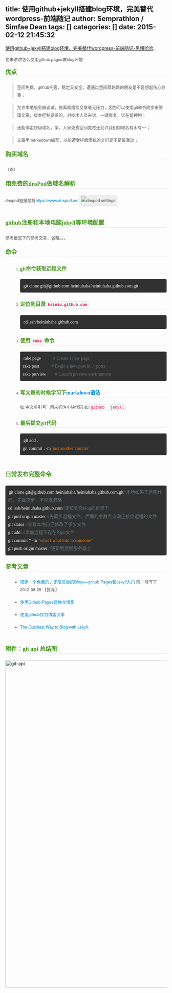 title: 使用github+jekyll搭建blog环境，完美替代wordpress-前端随记
author: Semprathlon / Simfae Dean
tags: []
categories: []
date: 2015-02-12 21:45:32
---
<a href="http://www.heiniuhaha.com/lessons/2012/08/09/use-jekyll-build-blog/">使用github+jekyll搭建blog环境，完美替代wordpress-前端随记-黑妞哈哈</a>.
<p style="margin-top: 0.8em; margin-bottom: 0.8em; font-family: 'Helvetica Neue', Helvetica, Arial, sans-serif; font-size: 13px; line-height: 24px; color: #555555;">也来讲讲怎么使用github pages做blog环境</p>

<h2 id="id33" style="margin-top: 0px; margin-bottom: 20px; color: #489620; text-rendering: optimizelegibility; font-size: 18px; line-height: normal; padding: 3px 0px; font-family: 'Times New Roman', Times, serif; border-bottom-width: 1px; border-bottom-style: solid; border-bottom-color: #e8e8e8;">优点</h2>
<blockquote style="padding: 0px 0px 0px 0.8em; margin-bottom: 1em; border-left-width: 4px; border-left-style: solid; border-left-color: #e5e5e5; color: #555555; line-height: 1.8em; font-family: verdana, 'Microsoft Yahei', 'Microsoft Jhenghei', STHeiti, PMingLiU, Simsun; font-size: 13px; font-style: normal;">
<p style="margin-bottom: 15px; font-family: 'Helvetica Neue', Helvetica, Arial, sans-serif; line-height: 24px;">空间免费，github托管，稳定又安全，遭遇过空间商跑路的朋友是不是想起伤心往事；</p>
</blockquote>
<blockquote style="padding: 0px 0px 0px 0.8em; margin-bottom: 1em; border-left-width: 4px; border-left-style: solid; border-left-color: #e5e5e5; color: #555555; line-height: 1.8em; font-family: verdana, 'Microsoft Yahei', 'Microsoft Jhenghei', STHeiti, PMingLiU, Simsun; font-size: 13px; font-style: normal;">
<p style="margin-bottom: 15px; font-family: 'Helvetica Neue', Helvetica, Arial, sans-serif; line-height: 24px;">允许本地服务器调试，脱离网络写文章毫无压力，因为可以使用git命令同步来管理文章，版本控制妥妥的，对技术人员来说，一键恢复，实在是神物；</p>
</blockquote>
<blockquote style="padding: 0px 0px 0px 0.8em; margin-bottom: 1em; border-left-width: 4px; border-left-style: solid; border-left-color: #e5e5e5; color: #555555; line-height: 1.8em; font-family: verdana, 'Microsoft Yahei', 'Microsoft Jhenghei', STHeiti, PMingLiU, Simsun; font-size: 13px; font-style: normal;">
<p style="margin-bottom: 15px; font-family: 'Helvetica Neue', Helvetica, Arial, sans-serif; line-height: 24px;">还能绑定顶级域名，亲，人家免费空间竟然还允许我们绑域名有木有~~；</p>
</blockquote>
<blockquote style="padding: 0px 0px 0px 0.8em; margin-bottom: 1em; border-left-width: 4px; border-left-style: solid; border-left-color: #e5e5e5; color: #555555; line-height: 1.8em; font-family: verdana, 'Microsoft Yahei', 'Microsoft Jhenghei', STHeiti, PMingLiU, Simsun; font-size: 13px; font-style: normal;">
<p style="margin-bottom: 15px; font-family: 'Helvetica Neue', Helvetica, Arial, sans-serif; line-height: 24px;">文章用markedown编写，以前遭受排版困扰的亲们是不是很激动；</p>
</blockquote>
<h2 id="id34" style="margin-top: 0px; margin-bottom: 20px; color: #489620; text-rendering: optimizelegibility; font-size: 18px; line-height: normal; padding: 3px 0px; font-family: 'Times New Roman', Times, serif; border-bottom-width: 1px; border-bottom-style: solid; border-bottom-color: #e8e8e8;">购买域名</h2>
<p style="margin-bottom: 15px; font-family: 'Helvetica Neue', Helvetica, Arial, sans-serif; font-size: 13px; line-height: 24px; color: #555555;">（略）</p>

<h2 id="dnspod" style="margin-top: 0px; margin-bottom: 20px; color: #489620; text-rendering: optimizelegibility; font-size: 18px; line-height: normal; padding: 3px 0px; font-family: 'Times New Roman', Times, serif; border-bottom-width: 1px; border-bottom-style: solid; border-bottom-color: #e8e8e8;">用免费的dnsPod做域名解析</h2>
<p style="margin-bottom: 15px; font-family: 'Helvetica Neue', Helvetica, Arial, sans-serif; font-size: 13px; line-height: 24px; color: #555555;">dnspod链接地址<a style="color: #0088cc; text-decoration: none;" href="https://www.dnspod.cn/" target="_blank">https://www.dnspod.cn/</a> <img style="height: auto; border: 1px solid #dddddd; padding: 4px; margin-bottom: 20px; background-color: #eeeeee;" src="http://www.heiniuhaha.com/assets/themes/twitter/pic/dnspod-setting.png" alt="dnspod settings" /></p>

<h2 id="githubjekyll" style="margin-top: 0px; margin-bottom: 20px; color: #489620; text-rendering: optimizelegibility; font-size: 18px; line-height: normal; padding: 3px 0px; font-family: 'Times New Roman', Times, serif; border-bottom-width: 1px; border-bottom-style: solid; border-bottom-color: #e8e8e8;">github注册和本地电脑jekyll等环境配置</h2>
<p style="margin-bottom: 15px; font-family: 'Helvetica Neue', Helvetica, Arial, sans-serif; font-size: 13px; line-height: 24px; color: #555555;">参考最底下的参考文章，省略。。。</p>

<h2 id="id35" style="margin-top: 0px; margin-bottom: 20px; color: #489620; text-rendering: optimizelegibility; font-size: 18px; line-height: normal; padding: 3px 0px; font-family: 'Times New Roman', Times, serif; border-bottom-width: 1px; border-bottom-style: solid; border-bottom-color: #e8e8e8;">命令</h2>
<ol style="padding-bottom: 15px; margin-top: 0.8em; margin-bottom: 9px; margin-left: 24px; color: #555555; font-family: verdana, 'Microsoft Yahei', 'Microsoft Jhenghei', STHeiti, PMingLiU, Simsun; font-size: 13px; line-height: 18px;">
	<li style="line-height: 1.8; margin-top: 0.5em; margin-bottom: 0.5em; margin-left: 0px; list-style-type: decimal;">
<h3 id="git" style="margin-top: 1.5em; margin-bottom: 18px; color: #489620; text-rendering: optimizelegibility; line-height: 26px; font-size: 16px; padding: 0px; font-family: 'Times New Roman', Times, serif; border-bottom-width: 1px; border-bottom-style: solid; border-bottom-color: #e8e8e8;">git命令获取远程文件</h3>
<pre class="prettyprint" style="padding: 8.5px; font-family: Menlo, Monaco, 'Courier New', monospace; font-size: 12px; color: #333333; border-radius: 4px; margin-top: 0px; margin-bottom: 18px; line-height: 18px; border-width: 0px; border-color: #888888; white-space: pre-wrap; word-break: break-all; word-wrap: break-word; background: #303030;"><code style="padding: 0px; font-family: monaco; font-size: 14px; color: inherit; border-radius: 3px; border: 0px; margin: 0px 2px; line-height: 1.8; background-color: transparent;"><span class="pln" style="color: #f1f2f3;">git clone git@github</span><span class="pun" style="color: #f1f2f3;">.</span><span class="pln" style="color: #f1f2f3;">com</span><span class="pun" style="color: #f1f2f3;">:</span><span class="pln" style="color: #f1f2f3;">heiniuhaha</span><span class="pun" style="color: #f1f2f3;">/</span><span class="pln" style="color: #f1f2f3;">heiniuhaha</span><span class="pun" style="color: #f1f2f3;">.</span><span class="pln" style="color: #f1f2f3;">github</span><span class="pun" style="color: #f1f2f3;">.</span><span class="pln" style="color: #f1f2f3;">com</span><span class="pun" style="color: #f1f2f3;">.</span><span class="pln" style="color: #f1f2f3;">git</span></code></pre>
</li>
	<li style="line-height: 1.8; margin-top: 0.5em; margin-bottom: 0.5em; margin-left: 0px; list-style-type: decimal;">
<h3 id="id36" style="margin-top: 1.5em; margin-bottom: 18px; color: #489620; text-rendering: optimizelegibility; line-height: 26px; font-size: 16px; padding: 0px; font-family: 'Times New Roman', Times, serif; border-bottom-width: 1px; border-bottom-style: solid; border-bottom-color: #e8e8e8;">定位到目录<code style="padding: 3px 4px; font-family: Menlo, Monaco, 'Courier New', monospace; font-size: 12px; color: #dd1144; border-radius: 3px; border: 1px solid #e1e1e8; margin: 0px 2px; background-color: #f7f7f9;">heiniu.github.com</code></h3>
<pre class="prettyprint" style="padding: 8.5px; font-family: Menlo, Monaco, 'Courier New', monospace; font-size: 12px; color: #333333; border-radius: 4px; margin-top: 0px; margin-bottom: 18px; line-height: 18px; border-width: 0px; border-color: #888888; white-space: pre-wrap; word-break: break-all; word-wrap: break-word; background: #303030;"><code style="padding: 0px; font-family: monaco; font-size: 14px; color: inherit; border-radius: 3px; border: 0px; margin: 0px 2px; line-height: 1.8; background-color: transparent;"><span class="pln" style="color: #f1f2f3;">cd </span><span class="pun" style="color: #f1f2f3;">.</span><span class="pln" style="color: #f1f2f3;">ssh</span><span class="pun" style="color: #f1f2f3;">/</span><span class="pln" style="color: #f1f2f3;">heiniuhaha</span><span class="pun" style="color: #f1f2f3;">.</span><span class="pln" style="color: #f1f2f3;">github</span><span class="pun" style="color: #f1f2f3;">.</span><span class="pln" style="color: #f1f2f3;">com</span></code></pre>
</li>
	<li style="line-height: 1.8; margin-top: 0.5em; margin-bottom: 0.5em; margin-left: 0px; list-style-type: decimal;">
<h3 id="id37" style="margin-top: 1.5em; margin-bottom: 18px; color: #489620; text-rendering: optimizelegibility; line-height: 26px; font-size: 16px; padding: 0px; font-family: 'Times New Roman', Times, serif; border-bottom-width: 1px; border-bottom-style: solid; border-bottom-color: #e8e8e8;">使用<code style="padding: 3px 4px; font-family: Menlo, Monaco, 'Courier New', monospace; font-size: 12px; color: #dd1144; border-radius: 3px; border: 1px solid #e1e1e8; margin: 0px 2px; background-color: #f7f7f9;">rake</code>命令</h3>
<pre class="prettyprint" style="padding: 8.5px; font-family: Menlo, Monaco, 'Courier New', monospace; font-size: 12px; color: #333333; border-radius: 4px; margin-top: 0px; margin-bottom: 18px; line-height: 18px; border-width: 0px; border-color: #888888; white-space: pre-wrap; word-break: break-all; word-wrap: break-word; background: #303030;"><code style="padding: 0px; font-family: monaco; font-size: 14px; color: inherit; border-radius: 3px; border: 0px; margin: 0px 2px; line-height: 1.8; background-color: transparent;"><span class="pln" style="color: #f1f2f3;">rake page           </span><span class="com" style="color: #66747b;"># Create a new page.</span><span class="pln" style="color: #f1f2f3;">
rake post           </span><span class="com" style="color: #66747b;"># Begin a new post in ./_posts</span><span class="pln" style="color: #f1f2f3;">
rake preview        </span><span class="com" style="color: #66747b;"># Launch preview environment</span></code></pre>
</li>
	<li style="line-height: 1.8; margin-top: 0.5em; margin-bottom: 0.5em; margin-left: 0px; list-style-type: decimal;">
<h3 id="markdown" style="margin-top: 1.5em; margin-bottom: 18px; color: #489620; text-rendering: optimizelegibility; line-height: 26px; font-size: 16px; padding: 0px; font-family: 'Times New Roman', Times, serif; border-bottom-width: 1px; border-bottom-style: solid; border-bottom-color: #e8e8e8;">写文章的时候学习下<a style="color: #0088cc; text-decoration: none;" href="https://github.com/othree/markdown-syntax-zhtw/blob/master/basics.md" target="_blank">markdown语法</a></h3>
<p style="margin-bottom: 15px; font-family: 'Helvetica Neue', Helvetica, Arial, sans-serif; line-height: 24px;">如:中文单引号 ` 用来标注小块代码,如<code style="padding: 3px 4px; font-family: Menlo, Monaco, 'Courier New', monospace; font-size: 12px; color: #dd1144; border-radius: 3px; border: 1px solid #e1e1e8; margin: 0px 2px; white-space: nowrap; background-color: #f7f7f9;">github</code> <code style="padding: 3px 4px; font-family: Menlo, Monaco, 'Courier New', monospace; font-size: 12px; color: #dd1144; border-radius: 3px; border: 1px solid #e1e1e8; margin: 0px 2px; white-space: nowrap; background-color: #f7f7f9;">jekyll</code></p>
</li>
	<li style="line-height: 1.8; margin-top: 0.5em; margin-bottom: 0.5em; margin-left: 0px; list-style-type: decimal;">
<h3 id="git" style="margin-top: 1.5em; margin-bottom: 18px; color: #489620; text-rendering: optimizelegibility; line-height: 26px; font-size: 16px; padding: 0px; font-family: 'Times New Roman', Times, serif; border-bottom-width: 1px; border-bottom-style: solid; border-bottom-color: #e8e8e8;">最后提交git代码</h3>
<pre class="prettyprint" style="padding: 8.5px; font-family: Menlo, Monaco, 'Courier New', monospace; font-size: 12px; color: #333333; border-radius: 4px; margin-top: 0px; margin-bottom: 18px; line-height: 18px; border-width: 0px; border-color: #888888; white-space: pre-wrap; word-break: break-all; word-wrap: break-word; background: #303030;"><code style="padding: 0px; font-family: monaco; font-size: 14px; color: inherit; border-radius: 3px; border: 0px; margin: 0px 2px; line-height: 1.8; background-color: transparent;"><span class="pln" style="color: #f1f2f3;">git add </span><span class="pun" style="color: #f1f2f3;">.</span><span class="pln" style="color: #f1f2f3;">
git commit </span><span class="pun" style="color: #f1f2f3;">.</span> <span class="pun" style="color: #f1f2f3;">-</span><span class="pln" style="color: #f1f2f3;">m </span><span class="str" style="color: #ec7600;">'just another commit'</span></code></pre>
</li>
</ol>
<h2 id="id38" style="margin-top: 0px; margin-bottom: 20px; color: #489620; text-rendering: optimizelegibility; font-size: 18px; line-height: normal; padding: 3px 0px; font-family: 'Times New Roman', Times, serif; border-bottom-width: 1px; border-bottom-style: solid; border-bottom-color: #e8e8e8;">日常发布完整命令</h2>
<pre class="prettyprint" style="padding: 8.5px; font-family: Menlo, Monaco, 'Courier New', monospace; font-size: 12px; color: #333333; border-radius: 4px; margin-top: 0px; margin-bottom: 18px; line-height: 18px; border-width: 0px; border-color: #888888; white-space: pre-wrap; word-break: break-all; word-wrap: break-word; background: #303030;"><code style="padding: 0px; font-family: monaco; font-size: 14px; color: inherit; border-radius: 3px; border: 0px; margin: 0px 2px; line-height: 1.8; background-color: transparent;"><span class="pln" style="color: #f1f2f3;">git clone git@github</span><span class="pun" style="color: #f1f2f3;">.</span><span class="pln" style="color: #f1f2f3;">com</span><span class="pun" style="color: #f1f2f3;">:</span><span class="pln" style="color: #f1f2f3;">heiniuhaha</span><span class="pun" style="color: #f1f2f3;">/</span><span class="pln" style="color: #f1f2f3;">heiniuhaha</span><span class="pun" style="color: #f1f2f3;">.</span><span class="pln" style="color: #f1f2f3;">github</span><span class="pun" style="color: #f1f2f3;">.</span><span class="pln" style="color: #f1f2f3;">com</span><span class="pun" style="color: #f1f2f3;">.</span><span class="pln" style="color: #f1f2f3;">git</span><span class="com" style="color: #66747b;">//本地如果无远程代码，先做这步，不然就忽略</span><span class="pln" style="color: #f1f2f3;">
cd </span><span class="pun" style="color: #f1f2f3;">.</span><span class="pln" style="color: #f1f2f3;">ssh</span><span class="pun" style="color: #f1f2f3;">/</span><span class="pln" style="color: #f1f2f3;">heiniuhaha</span><span class="pun" style="color: #f1f2f3;">.</span><span class="pln" style="color: #f1f2f3;">github</span><span class="pun" style="color: #f1f2f3;">.</span><span class="pln" style="color: #f1f2f3;">com</span><span class="com" style="color: #66747b;">//定位到你blog的目录下</span><span class="pln" style="color: #f1f2f3;">
git pull origin master </span><span class="com" style="color: #66747b;">//先同步远程文件，后面的参数会自动连接你远程的文件</span><span class="pln" style="color: #f1f2f3;">
git status </span><span class="com" style="color: #66747b;">//查看本地自己修改了多少文件</span><span class="pln" style="color: #f1f2f3;">
git add </span><span class="pun" style="color: #f1f2f3;">.</span><span class="com" style="color: #66747b;">//添加远程不存在的git文件</span><span class="pln" style="color: #f1f2f3;">
git commit </span><span class="pun" style="color: #f1f2f3;">*</span> <span class="pun" style="color: #f1f2f3;">-</span><span class="pln" style="color: #f1f2f3;">m </span><span class="str" style="color: #ec7600;">"what I want told to someone"</span><span class="pln" style="color: #f1f2f3;">
git push origin master </span><span class="com" style="color: #66747b;">//更新到远程服务器上</span></code></pre>
<h2 id="id39" style="margin-top: 0px; margin-bottom: 20px; color: #489620; text-rendering: optimizelegibility; font-size: 18px; line-height: normal; padding: 3px 0px; font-family: 'Times New Roman', Times, serif; border-bottom-width: 1px; border-bottom-style: solid; border-bottom-color: #e8e8e8;">参考文章</h2>
<ul style="padding-bottom: 15px; margin-top: 0.8em; margin-bottom: 9px; margin-left: 24px; color: #555555; font-family: verdana, 'Microsoft Yahei', 'Microsoft Jhenghei', STHeiti, PMingLiU, Simsun; font-size: 13px; line-height: 18px;">
	<li style="line-height: 1.8; margin-top: 0.5em; margin-bottom: 0.5em; margin-left: 0px; list-style-type: square;">
<p style="margin-bottom: 15px; font-family: 'Helvetica Neue', Helvetica, Arial, sans-serif; line-height: 24px;"><a style="color: #0088cc; text-decoration: none;" href="http://www.ruanyifeng.com/blog/2012/08/blogging_with_jekyll.html" target="_blank">搭建一个免费的，无限流量的Blog—-github Pages和Jekyll入门</a> 阮一峰写于2012-08-25 【推荐】</p>
</li>
	<li style="line-height: 1.8; margin-top: 0.5em; margin-bottom: 0.5em; margin-left: 0px; list-style-type: square;">
<p style="margin-bottom: 15px; font-family: 'Helvetica Neue', Helvetica, Arial, sans-serif; line-height: 24px;"><a style="color: #0088cc; text-decoration: none;" href="http://beiyuu.com/github-pages/" target="_blank">使用Github Pages建独立博客</a></p>
</li>
	<li style="line-height: 1.8; margin-top: 0.5em; margin-bottom: 0.5em; margin-left: 0px; list-style-type: square;">
<p style="margin-bottom: 15px; font-family: 'Helvetica Neue', Helvetica, Arial, sans-serif; line-height: 24px;"><a style="color: #0088cc; text-decoration: none;" href="http://blog.leezhong.com/tech/2010/08/25/make-github-as-blog-engine.html" target="_blank">使用github作为博客引擎</a></p>
</li>
	<li style="line-height: 1.8; margin-top: 0.5em; margin-bottom: 0.5em; margin-left: 0px; list-style-type: square;">
<p style="margin-bottom: 15px; font-family: 'Helvetica Neue', Helvetica, Arial, sans-serif; line-height: 24px;"><a style="color: #0088cc; text-decoration: none;" href="http://jekyllbootstrap.com/" target="_blank">The Quickest Way to Blog with Jekyll.</a></p>
</li>
</ul>
<h2 id="git_api_" style="margin-top: 0px; margin-bottom: 20px; color: #489620; text-rendering: optimizelegibility; font-size: 18px; line-height: normal; padding: 3px 0px; font-family: 'Times New Roman', Times, serif; border-bottom-width: 1px; border-bottom-style: solid; border-bottom-color: #e8e8e8;">附件：git api 总结图</h2>
<a href="http://www.heiniuhaha.com/assets/themes/twitter/pic/git-api.png"><img class="alignnone size-large wp-image-65" src="http://semprathlon.net/blog/blog/uploads/2015/02/git-api-570x1024.png" alt="git-api" width="570" height="1024" /></a>
